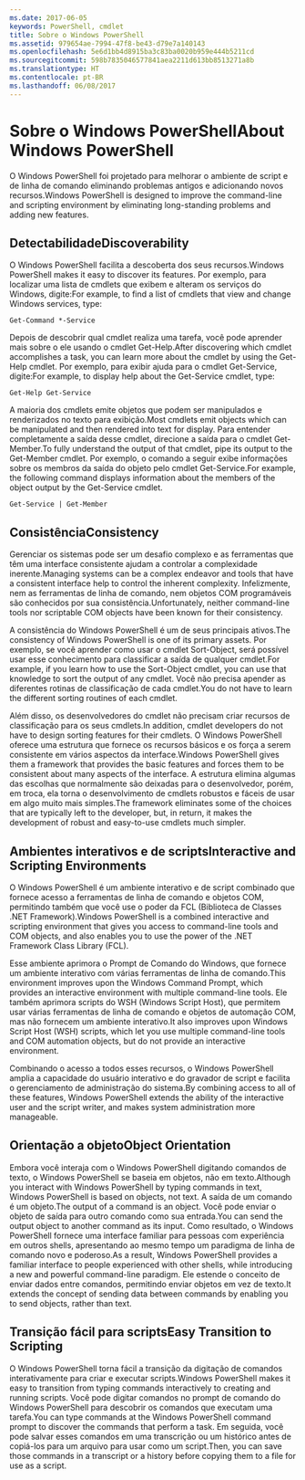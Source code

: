 ```yaml
---
ms.date: 2017-06-05
keywords: PowerShell, cmdlet
title: Sobre o Windows PowerShell
ms.assetid: 979654ae-7994-47f8-be43-d79e7a140143
ms.openlocfilehash: 5e6d1bb4d8915ba3c83ba0020b959e444b5211cd
ms.sourcegitcommit: 598b7835046577841aea2211d613bb8513271a8b
ms.translationtype: HT
ms.contentlocale: pt-BR
ms.lasthandoff: 06/08/2017
---
```

# <a name="about-windows-powershell"></a><span data-ttu-id="48da3-103">Sobre o Windows PowerShell</span><span class="sxs-lookup"><span data-stu-id="48da3-103">About Windows PowerShell</span></span>
<span data-ttu-id="48da3-104">O Windows PowerShell foi projetado para melhorar o ambiente de script e de linha de comando eliminando problemas antigos e adicionando novos recursos.</span><span class="sxs-lookup"><span data-stu-id="48da3-104">Windows PowerShell is designed to improve the command-line and scripting environment by eliminating long-standing problems and adding new features.</span></span>

## <a name="discoverability"></a><span data-ttu-id="48da3-105">Detectabilidade</span><span class="sxs-lookup"><span data-stu-id="48da3-105">Discoverability</span></span>
<span data-ttu-id="48da3-106">O Windows PowerShell facilita a descoberta dos seus recursos.</span><span class="sxs-lookup"><span data-stu-id="48da3-106">Windows PowerShell makes it easy to discover its features.</span></span> <span data-ttu-id="48da3-107">Por exemplo, para localizar uma lista de cmdlets que exibem e alteram os serviços do Windows, digite:</span><span class="sxs-lookup"><span data-stu-id="48da3-107">For example, to find a list of cmdlets that view and change Windows services, type:</span></span>

```
Get-Command *-Service
```

<span data-ttu-id="48da3-108">Depois de descobrir qual cmdlet realiza uma tarefa, você pode aprender mais sobre o ele usando o cmdlet Get-Help.</span><span class="sxs-lookup"><span data-stu-id="48da3-108">After discovering which cmdlet accomplishes a task, you can learn more about the cmdlet by using the Get-Help cmdlet.</span></span> <span data-ttu-id="48da3-109">Por exemplo, para exibir ajuda para o cmdlet Get-Service, digite:</span><span class="sxs-lookup"><span data-stu-id="48da3-109">For example, to display help about the Get-Service cmdlet, type:</span></span>

```
Get-Help Get-Service
```
<span data-ttu-id="48da3-110">A maioria dos cmdlets emite objetos que podem ser manipulados e renderizados no texto para exibição.</span><span class="sxs-lookup"><span data-stu-id="48da3-110">Most cmdlets emit objects which can be manipulated and then rendered into text for display.</span></span> <span data-ttu-id="48da3-111">Para entender completamente a saída desse cmdlet, direcione a saída para o cmdlet Get-Member.</span><span class="sxs-lookup"><span data-stu-id="48da3-111">To fully understand the output of that cmdlet, pipe its output to the Get-Member cmdlet.</span></span> <span data-ttu-id="48da3-112">Por exemplo, o comando a seguir exibe informações sobre os membros da saída do objeto pelo cmdlet Get-Service.</span><span class="sxs-lookup"><span data-stu-id="48da3-112">For example, the following command displays information about the members of the object output by the Get-Service cmdlet.</span></span>

```
Get-Service | Get-Member
```

## <a name="consistency"></a><span data-ttu-id="48da3-113">Consistência</span><span class="sxs-lookup"><span data-stu-id="48da3-113">Consistency</span></span>
<span data-ttu-id="48da3-114">Gerenciar os sistemas pode ser um desafio complexo e as ferramentas que têm uma interface consistente ajudam a controlar a complexidade inerente.</span><span class="sxs-lookup"><span data-stu-id="48da3-114">Managing systems can be a complex endeavor and tools that have a consistent interface help to control the inherent complexity.</span></span> <span data-ttu-id="48da3-115">Infelizmente, nem as ferramentas de linha de comando, nem objetos COM programáveis são conhecidos por sua consistência.</span><span class="sxs-lookup"><span data-stu-id="48da3-115">Unfortunately, neither command-line tools nor scriptable COM objects have been known for their consistency.</span></span>

<span data-ttu-id="48da3-116">A consistência do Windows PowerShell é um de seus principais ativos.</span><span class="sxs-lookup"><span data-stu-id="48da3-116">The consistency of Windows PowerShell is one of its primary assets.</span></span> <span data-ttu-id="48da3-117">Por exemplo, se você aprender como usar o cmdlet Sort-Object, será possível usar esse conhecimento para classificar a saída de qualquer cmdlet.</span><span class="sxs-lookup"><span data-stu-id="48da3-117">For example, if you learn how to use the Sort-Object cmdlet, you can use that knowledge to sort the output of any cmdlet.</span></span> <span data-ttu-id="48da3-118">Você não precisa apender as diferentes rotinas de classificação de cada cmdlet.</span><span class="sxs-lookup"><span data-stu-id="48da3-118">You do not have to learn the different sorting routines of each cmdlet.</span></span>

<span data-ttu-id="48da3-119">Além disso, os desenvolvedores do cmdlet não precisam criar recursos de classificação para os seus cmdlets.</span><span class="sxs-lookup"><span data-stu-id="48da3-119">In addition, cmdlet developers do not have to design sorting features for their cmdlets.</span></span> <span data-ttu-id="48da3-120">O Windows PowerShell oferece uma estrutura que fornece os recursos básicos e os força a serem consistente em vários aspectos da interface.</span><span class="sxs-lookup"><span data-stu-id="48da3-120">Windows PowerShell gives them a framework that provides the basic features and forces them to be consistent about many aspects of the interface.</span></span> <span data-ttu-id="48da3-121">A estrutura elimina algumas das escolhas que normalmente são deixadas para o desenvolvedor, porém, em troca, ela torna o desenvolvimento de cmdlets robustos e fáceis de usar em algo muito mais simples.</span><span class="sxs-lookup"><span data-stu-id="48da3-121">The framework eliminates some of the choices that are typically left to the developer, but, in return, it makes the development of robust and easy-to-use cmdlets much simpler.</span></span>

## <a name="interactive-and-scripting-environments"></a><span data-ttu-id="48da3-122">Ambientes interativos e de scripts</span><span class="sxs-lookup"><span data-stu-id="48da3-122">Interactive and Scripting Environments</span></span>
<span data-ttu-id="48da3-123">O Windows PowerShell é um ambiente interativo e de script combinado que fornece acesso a ferramentas de linha de comando e objetos COM, permitindo também que você use o poder da FCL (Biblioteca de Classes .NET Framework).</span><span class="sxs-lookup"><span data-stu-id="48da3-123">Windows PowerShell is a combined interactive and scripting environment that gives you access to command-line tools and COM objects, and also enables you to use the power of the .NET Framework Class Library (FCL).</span></span>

<span data-ttu-id="48da3-124">Esse ambiente aprimora o Prompt de Comando do Windows, que fornece um ambiente interativo com várias ferramentas de linha de comando.</span><span class="sxs-lookup"><span data-stu-id="48da3-124">This environment improves upon the Windows Command Prompt, which provides an interactive environment with multiple command-line tools.</span></span> <span data-ttu-id="48da3-125">Ele também aprimora scripts do WSH (Windows Script Host), que permitem usar várias ferramentas de linha de comando e objetos de automação COM, mas não fornecem um ambiente interativo.</span><span class="sxs-lookup"><span data-stu-id="48da3-125">It also improves upon Windows Script Host (WSH) scripts, which let you use multiple command-line tools and COM automation objects, but do not provide an interactive environment.</span></span>

<span data-ttu-id="48da3-126">Combinando o acesso a todos esses recursos, o Windows PowerShell amplia a capacidade do usuário interativo e do gravador de script e facilita o gerenciamento de administração do sistema.</span><span class="sxs-lookup"><span data-stu-id="48da3-126">By combining access to all of these features, Windows PowerShell extends the ability of the interactive user and the script writer, and makes system administration more manageable.</span></span>

## <a name="object-orientation"></a><span data-ttu-id="48da3-127">Orientação a objeto</span><span class="sxs-lookup"><span data-stu-id="48da3-127">Object Orientation</span></span>
<span data-ttu-id="48da3-128">Embora você interaja com o Windows PowerShell digitando comandos de texto, o Windows PowerShell se baseia em objetos, não em texto.</span><span class="sxs-lookup"><span data-stu-id="48da3-128">Although you interact with Windows PowerShell by typing commands in text, Windows PowerShell is based on objects, not text.</span></span> <span data-ttu-id="48da3-129">A saída de um comando é um objeto.</span><span class="sxs-lookup"><span data-stu-id="48da3-129">The output of a command is an object.</span></span> <span data-ttu-id="48da3-130">Você pode enviar o objeto de saída para outro comando como sua entrada.</span><span class="sxs-lookup"><span data-stu-id="48da3-130">You can send the output object to another command as its input.</span></span> <span data-ttu-id="48da3-131">Como resultado, o Windows PowerShell fornece uma interface familiar para pessoas com experiência em outros shells, apresentando ao mesmo tempo um paradigma de linha de comando novo e poderoso.</span><span class="sxs-lookup"><span data-stu-id="48da3-131">As a result, Windows PowerShell provides a familiar interface to people experienced with other shells, while introducing a new and powerful command-line paradigm.</span></span> <span data-ttu-id="48da3-132">Ele estende o conceito de enviar dados entre comandos, permitindo enviar objetos em vez de texto.</span><span class="sxs-lookup"><span data-stu-id="48da3-132">It extends the concept of sending data between commands by enabling you to send objects, rather than text.</span></span>

## <a name="easy-transition-to-scripting"></a><span data-ttu-id="48da3-133">Transição fácil para scripts</span><span class="sxs-lookup"><span data-stu-id="48da3-133">Easy Transition to Scripting</span></span>
<span data-ttu-id="48da3-134">O Windows PowerShell torna fácil a transição da digitação de comandos interativamente para criar e executar scripts.</span><span class="sxs-lookup"><span data-stu-id="48da3-134">Windows PowerShell makes it easy to transition from typing commands interactively to creating and running scripts.</span></span> <span data-ttu-id="48da3-135">Você pode digitar comandos no prompt de comando do Windows PowerShell para descobrir os comandos que executam uma tarefa.</span><span class="sxs-lookup"><span data-stu-id="48da3-135">You can type commands at the Windows PowerShell command prompt to discover the commands that perform a task.</span></span> <span data-ttu-id="48da3-136">Em seguida, você pode salvar esses comandos em uma transcrição ou um histórico antes de copiá-los para um arquivo para usar como um script.</span><span class="sxs-lookup"><span data-stu-id="48da3-136">Then, you can save those commands in a transcript or a history before copying them to a file for use as a script.</span></span>

